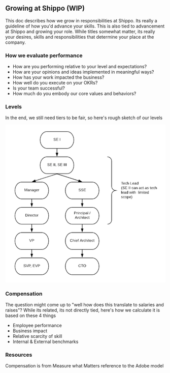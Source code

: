## Growing at Shippo (WIP)

This doc describes how we grow in responsibilities at Shippo.  Its really a guideline of how you'd advance your skills.  This is also tied to advancement at Shippo and growing your role.  While titles somewhat matter, its really your desires, skills and responsibilities that determine your place at the company.

### How we evaluate performance

- How are you performing relative to your level and expectations?
- How are your opinions and ideas implemented in meaningful ways?
- How has your work impacted the business?
- How well do you execute on your OKRs?
- Is your team successful?
- How much do you embody our core values and behaviors?

### Levels

In the end, we still need tiers to be fair, so here's rough sketch of our levels

![Eng Levels](rsrcs/eng_levels.png)

### Compensation

The question might come up to "well how does this translate to salaries and raises"?  While its related, its not directly tied, here's how we calculate it is based on these 4 things

* Employee performance
* Business impact
* Relative scarcity of skill
* Internal & External benchmarks

### Resources

Compensation is from Measure what Matters reference to the Adobe model
